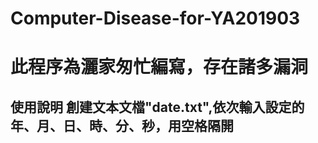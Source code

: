 # Computer-Disease-for-YA201903
<h1>此程序為灑家匆忙編寫，存在諸多漏洞
<h2>使用說明<br\>
創建文本文檔"date.txt",依次輸入設定的年、月、日、時、分、秒，用空格隔開
